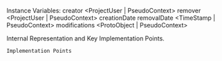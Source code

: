Instance Variables:
	creator				<ProjectUser | PseudoContext>
	remover				<ProjectUser | PseudoContext>
	creationDate			<TimeStamp>
	removalDate			<TimeStamp | PseudoContext>
	modifications		<ProtoObject | PseudoContext>
 
Internal Representation and Key Implementation Points.


    Implementation Points